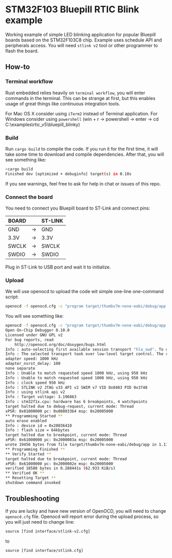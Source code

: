 # STM32F103 Bluepill RTIC Blink example

Working example of simple LED blinking application for popular Bluepill boards based on the STM32F103C8 chip.
Example uses schedule API and peripherals access. You will need `stlink v2` tool or other programmer to flash the board.

## How-to

### Terminal workflow

Rust embedded relies heavily on `terminal workflow`, you will enter commands in the terminal.
This can be strange at first, but this enables usage of great things like continuous integration tools.

For Mac OS X consider using `iTerm2` instead of Terminal application.
For Windows consider using `powershell` (win + r -> powershell -> enter -> cd C:\examples\rtic_v5\bluepill_blinky)

### Build

Run `cargo build` to compile the code. If you run it for the first time,
it will take some time to download and compile dependencies. After that, you will see something like:

```bash
>cargo build
Finished dev [optimized + debuginfo] target(s) in 0.10s
```

If you see warnings, feel free to ask for help in chat or issues of this repo.

### Connect the board

You need to connect you Bluepill board to ST-Link and connect pins:

| BOARD |    | ST-LINK |
|-------|----|---------|
| GND   | -> | GND     |
| 3.3V  | -> | 3.3V    |
| SWCLK | -> | SWCLK   |
| SWDIO | -> | SWDIO   |

Plug in ST-Link to USB port and wait it to initialize.

### Upload

We will use openocd to upload the code wit simple one-line one-command script:

```bash
openocd -f openocd.cfg -c "program target/thumbv7m-none-eabi/debug/app verify reset exit"
```

You will see something like:

```bash
openocd -f openocd.cfg -c "program target/thumbv7m-none-eabi/debug/app verify reset exit"
Open On-Chip Debugger 0.10.0
Licensed under GNU GPL v2
For bug reports, read
	http://openocd.org/doc/doxygen/bugs.html
Info : auto-selecting first available session transport "hla_swd". To override use 'transport select <transport>'.
Info : The selected transport took over low-level target control. The results might differ compared to plain JTAG/SWD
adapter speed: 1000 kHz
adapter_nsrst_delay: 100
none separate
Info : Unable to match requested speed 1000 kHz, using 950 kHz
Info : Unable to match requested speed 1000 kHz, using 950 kHz
Info : clock speed 950 kHz
Info : STLINK v2 JTAG v33 API v2 SWIM v7 VID 0x0483 PID 0x3748
Info : using stlink api v2
Info : Target voltage: 3.196863
Info : stm32f1x.cpu: hardware has 6 breakpoints, 4 watchpoints
target halted due to debug-request, current mode: Thread
xPSR: 0x01000000 pc: 0x080033b4 msp: 0x20005000
** Programming Started **
auto erase enabled
Info : device id = 0x20036410
Info : flash size = 64kbytes
target halted due to breakpoint, current mode: Thread
xPSR: 0x61000000 pc: 0x2000003a msp: 0x20005000
wrote 19456 bytes from file target/thumbv7m-none-eabi/debug/app in 1.118153s (16.992 KiB/s)
** Programming Finished **
** Verify Started **
target halted due to breakpoint, current mode: Thread
xPSR: 0x61000000 pc: 0x2000002e msp: 0x20005000
verified 18588 bytes in 0.288441s (62.933 KiB/s)
** Verified OK **
** Resetting Target **
shutdown command invoked
```

## Troubleshooting

If you are lucky and have new version of OpenOCD, you will need to change `openocd.cfg` file.
Openocd will report error during the upload process, so you will just need to change line:

```txt
source [find interface/stlink-v2.cfg]
```

to

```txt
source [find interface/stlink.cfg]
```
